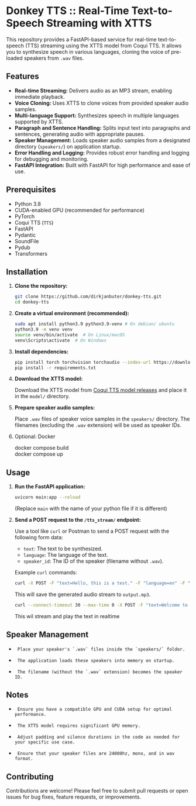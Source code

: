 # Donkey TTS :: Real-Time Text-to-Speech Streaming with XTTS

This repository provides a FastAPI-based service for real-time text-to-speech (TTS) streaming using the XTTS model from Coqui TTS. It allows you to synthesize speech in various languages, cloning the voice of pre-loaded speakers from `.wav` files.

## Features

-   **Real-time Streaming:** Delivers audio as an MP3 stream, enabling immediate playback.
-   **Voice Cloning:** Uses XTTS to clone voices from provided speaker audio samples.
-   **Multi-language Support:** Synthesizes speech in multiple languages supported by XTTS.
-   **Paragraph and Sentence Handling:** Splits input text into paragraphs and sentences, generating audio with appropriate pauses.
-   **Speaker Management:** Loads speaker audio samples from a designated directory (`speakers/`) on application startup.
-   **Error Handling and Logging:** Provides robust error handling and logging for debugging and monitoring.
-   **FastAPI Integration:** Built with FastAPI for high performance and ease of use.

## Prerequisites

-   Python 3.8
-   CUDA-enabled GPU (recommended for performance)
-   PyTorch
-   Coqui TTS (`TTS`)
-   FastAPI
-   Pydantic
-   SoundFile
-   Pydub
-   Transformers

## Installation

1.  **Clone the repository:**

    ```bash
    git clone https://github.com/dirkjanbuter/donkey-tts.git
    cd donkey-tts
    ```

2.  **Create a virtual environment (recommended):**

    ```bash
    sudo apt install python3.9 python3.9-venv # On debian/ ubuntu
    python3.9 -m venv venv
    source venv/bin/activate  # On Linux/macOS
    venv\Scripts\activate  # On Windows
    ```

3.  **Install dependencies:**

    ```bash
    pip install torch torchvision torchaudio --index-url https://download.pytorch.org/whl/cu118
    pip install -r requirements.txt
    ```

4.  **Download the XTTS model:**

    Download the XTTS model from [Coqui TTS model releases](https://huggingface.co/coqui/XTTS-v2/tree/main) and place it in the `model/` directory.

5.  **Prepare speaker audio samples:**

    Place `.wav` files of speaker voice samples in the `speakers/` directory. The filenames (excluding the `.wav` extension) will be used as speaker IDs.

6.  Optional: Docker

    docker compose build<br>
    docker compose up

## Usage

1.  **Run the FastAPI application:**

    ```bash
    uvicorn main:app --reload
    ```

    (Replace `main` with the name of your python file if it is different)

2.  **Send a POST request to the `/tts_stream/` endpoint:**

    Use a tool like `curl` or Postman to send a POST request with the following form data:

    -   `text`: The text to be synthesized.
    -   `language`: The language of the text.
    -   `speaker_id`: The ID of the speaker (filename without `.wav`).

    Example `curl` commands:

    ```bash
    curl -X POST -F "text=Hello, this is a test." -F "language=en" -F "speaker_id=yvonta" http://127.0.0.1:8979/tts_stream/ > output.mp3
    ```

    This will save the generated audio stream to `output.mp3`.

    ```bash
    curl --connect-timeout 30 --max-time 0 -X POST -F "text=Welcome to Donkey TTS!" -F "language=en" -F "speaker_id=yvonta" http://127.0.0.1:8979/tts_stream/ | mpg123 -q -
    ```

    This wil stream and play the text in realtime


## Speaker Management

-      Place your speaker's `.wav` files inside the `speakers/` folder.
-      The application loads these speakers into memory on startup.
-      The filename (without the `.wav` extension) becomes the speaker ID.

## Notes

-      Ensure you have a compatible GPU and CUDA setup for optimal performance.
-      The XTTS model requires significant GPU memory.
-      Adjust padding and silence durations in the code as needed for your specific use case.
-      Ensure that your speaker files are 24000hz, mono, and in wav format.

## Contributing

Contributions are welcome! Please feel free to submit pull requests or open issues for bug fixes, feature requests, or improvements.
